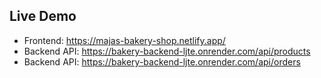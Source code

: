 ## Live Demo

- Frontend: https://majas-bakery-shop.netlify.app/
- Backend API: https://bakery-backend-ljte.onrender.com/api/products
- Backend API: https://bakery-backend-ljte.onrender.com/api/orders


